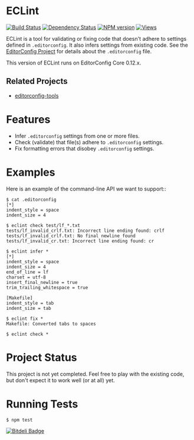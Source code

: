 ﻿# ECLint

[![Build Status][]](https://travis-ci.org/jedmao/eclint)
[![Dependency Status][]](https://gemnasium.com/jedmao/eclint)
[![NPM version][]](http://badge.fury.io/js/eclint)
[![Views][]](https://sourcegraph.com/github.com/jedmao/eclint)


ECLint is a tool for validating or fixing code that doesn't adhere to settings
defined in `.editorconfig`. It also infers settings from existing code. See the
[EditorConfig Project][] for details about the `.editorconfig` file.

This version of ECLint runs on EditorConfig Core 0.12.x.


## Related Projects

* [editorconfig-tools](https://github.com/treyhunner/editorconfig-tools)


# Features

* Infer `.editorconfig` settings from one or more files.
* Check (validate) that file(s) adhere to `.editorconfig` settings.
* Fix formatting errors that disobey `.editorconfig` settings.


# Examples

Here is an example of the command-line API we want to support::

    $ cat .editorconfig
    [*]
    indent_style = space
    indent_size = 4

    $ eclint check test/lf_*.txt
    tests/lf_invalid_crlf.txt: Incorrect line ending found: crlf
    tests/lf_invalid_crlf.txt: No final newline found
    tests/lf_invalid_cr.txt: Incorrect line ending found: cr

    $ eclint infer *
    [*]
    indent_style = space
    indent_size = 4
    end_of_line = lf
    charset = utf-8
    insert_final_newline = true
    trim_trailing_whitespace = true

    [Makefile]
    indent_style = tab
    indent_size = tab

    $ eclint fix *
    Makefile: Converted tabs to spaces

    $ eclint check *


# Project Status

This project is not yet completed.  Feel free to play with the existing code,
but don't expect it to work well (or at all) yet.


# Running Tests

    $ npm test


[Build Status]: https://travis-ci.org/jedmao/eclint.png?branch=master
[Dependency Status]: https://gemnasium.com/jedmao/eclint.png
[NPM Version]: https://badge.fury.io/js/eclint.png
[Views]: https://sourcegraph.com/api/repos/github.com/jedmao/eclint/counters/views-24h.png
[NPM]: (https://nodei.co/npm/codepainter.png?downloads=true)
[EditorConfig Project]: http://editorconfig.org/


[![Bitdeli Badge](https://d2weczhvl823v0.cloudfront.net/jedmao/eclint/trend.png)](https://bitdeli.com/free "Bitdeli Badge")

